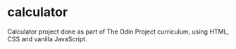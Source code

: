 # calculator
Calculator project done as part of The Odin Project curriculum, using HTML, CSS and vanilla JavaScript.
